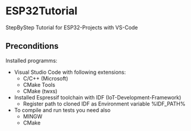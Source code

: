 # ESP32Tutorial
StepByStep Tutorial for ESP32-Projects with VS-Code

## Preconditions
Installed programms:
- Visual Studio Code with following extensions:
    - C/C++ (Microsoft)
    - CMake Tools
    - CMake (twxs)
- Installed Espressif toolchain with IDF (IoT-Development-Framework)
    - Register path to cloned IDF as Environment variable %IDF_PATH%
- To compile and run tests you need also
    - MINGW 
    - CMake
